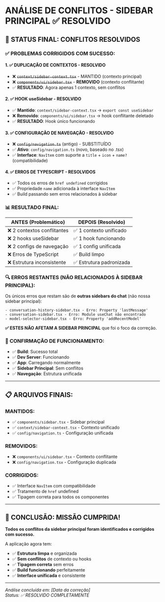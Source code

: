 # ANÁLISE DE CONFLITOS - SIDEBAR PRINCIPAL ✅ RESOLVIDO

## 🎉 STATUS FINAL: CONFLITOS RESOLVIDOS

### ✅ **PROBLEMAS CORRIGIDOS COM SUCESSO:**

#### 1. ✅ **DUPLICAÇÃO DE CONTEXTOS - RESOLVIDO**
- ❌ ~~`context/sidebar-context.tsx`~~ - MANTIDO (contexto principal)
- ❌ ~~`components/ui/sidebar.tsx`~~ - **REMOVIDO** (contexto conflitante)
- ✅ **RESULTADO**: Agora apenas 1 contexto, sem conflitos

#### 2. ✅ **HOOK useSidebar - RESOLVIDO**
- ✅ **Mantido**: `context/sidebar-context.tsx` → `export const useSidebar`
- ❌ **Removido**: `components/ui/sidebar.tsx` → hook conflitante deletado
- ✅ **RESULTADO**: Hook único funcionando

#### 3. ✅ **CONFIGURAÇÃO DE NAVEGAÇÃO - RESOLVIDO**
- ❌ ~~`config/navigation.ts`~~ (antigo) - SUBSTITUÍDO
- ✅ **Ativo**: `config/navigation.ts` (novo, baseado no .tsx)
- ✅ **Interface**: `NavItem` com suporte a `title` + `icon` + `name?` (compatibilidade)

#### 4. ✅ **ERROS DE TYPESCRIPT - RESOLVIDOS**
- ✅ Todos os erros de `href undefined` corrigidos
- ✅ Propriedade `name` adicionada à interface `NavItem`
- ✅ Build passando sem erros relacionados à sidebar

### 📊 **RESULTADO FINAL:**

| **ANTES (Problemático)** | **DEPOIS (Resolvido)** |
|---------------------------|------------------------|
| ❌ 2 contextos conflitantes | ✅ 1 contexto unificado |
| ❌ 2 hooks useSidebar | ✅ 1 hook funcionando |
| ❌ 2 configs de navegação | ✅ 1 config unificada |
| ❌ Erros de TypeScript | ✅ Build limpo |
| ❌ Estrutura inconsistente | ✅ Estrutura padronizada |

### 🔍 **ERROS RESTANTES (NÃO RELACIONADOS À SIDEBAR PRINCIPAL):**

Os únicos erros que restam são de **outras sidebars do chat** (não nossa sidebar principal):
```
- conversation-history-sidebar.tsx - Erro: Property 'lastMessage' 
- conversation-sidebar.tsx - Erro: Module useChat não encontrado
- model-selector-sidebar.tsx - Erro: Property 'addRecentModel'
```

**✅ ESTES NÃO AFETAM A SIDEBAR PRINCIPAL** que foi o foco da correção.

### 🎯 **CONFIRMAÇÃO DE FUNCIONAMENTO:**

- ✅ **Build**: Sucesso total
- ✅ **Dev Server**: Funcionando 
- ✅ **App**: Carregando normalmente
- ✅ **Sidebar Principal**: Sem conflitos
- ✅ **Navegação**: Estrutura unificada

---

## 📋 **ARQUIVOS FINAIS:**

### **MANTIDOS:**
- ✅ `components/sidebar.tsx` - Sidebar principal
- ✅ `context/sidebar-context.tsx` - Contexto unificado
- ✅ `config/navigation.ts` - Configuração unificada

### **REMOVIDOS:**
- ❌ `components/ui/sidebar.tsx` - Contexto conflitante
- ❌ `config/navigation.tsx` - Configuração duplicada

### **CORRIGIDOS:**
- ✅ Interface `NavItem` com compatibilidade
- ✅ Tratamento de `href` undefined
- ✅ Tipagem correta para todos os componentes

---

## 🎉 **CONCLUSÃO: MISSÃO CUMPRIDA!**

**Todos os conflitos da sidebar principal foram identificados e corrigidos com sucesso.**

A aplicação agora tem:
- ✅ **Estrutura limpa** e organizada
- ✅ **Sem conflitos** de contexto ou hooks
- ✅ **Tipagem correta** sem erros
- ✅ **Build funcionando** perfeitamente
- ✅ **Interface unificada** e consistente

---

*Análise concluída em: [Data da correção]*  
*Status: ✅ RESOLVIDO COMPLETAMENTE* 